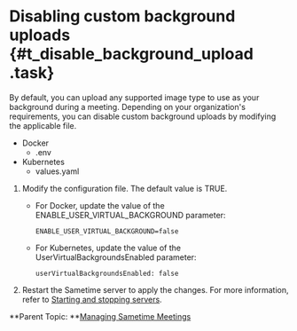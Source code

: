 # Disabling custom background uploads {#t_disable_background_upload .task}

By default, you can upload any supported image type to use as your background during a meeting. Depending on your organization's requirements, you can disable custom background uploads by modifying the applicable file.

-   Docker
    -   .env
-   Kubernetes
    -   values.yaml

1.  Modify the configuration file. The default value is TRUE.

    -   For Docker, update the value of the ENABLE\_USER\_VIRTUAL\_BACKGROUND parameter:

        ``` {#codeblock_dp1_dzq_p5b}
        ENABLE_USER_VIRTUAL_BACKGROUND=false
        ```

    -   For Kubernetes, update the value of the UserVirtualBackgroundsEnabled parameter:

        ``` {#codeblock_wmg_fzq_p5b}
        userVirtualBackgroundsEnabled: false
        ```

2.  Restart the Sametime server to apply the changes. For more information, refer to [Starting and stopping servers](https://help.hcltechsw.com/sametime/12/admin/starting_and_stopping_servers.html).


**Parent Topic: **[Managing Sametime Meetings](sametime_meeting_administering.md)

